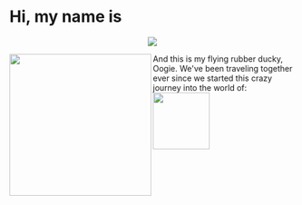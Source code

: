  # Hi, my name is


<p align="center"> 
  <img src="https://user-images.githubusercontent.com/96272858/158084355-ab4c082c-07b7-4efd-8fd1-564a27feaf5e.gif">
</p>


<img align="left" height="250rem" src="https://user-images.githubusercontent.com/96272858/158077174-eafbac94-5177-4082-8c07-ab5348171a8f.gif">
And this is my flying rubber ducky, Oogie. We've been traveling together ever since we started this crazy journey into the world of:

<img height="100rem" src="https://user-images.githubusercontent.com/96272858/158085536-2d5a082f-f554-4657-9710-52f56b8fe8a3.gif">




<!--
**Code-With-Kev/Code-With-Kev** is a ✨ _special_ ✨ repository because its `README.md` (this file) appears on your GitHub profile.

Here are some ideas to get you started:

- 🔭 I’m currently working on ...
- 🌱 I’m currently learning ...
- 👯 I’m looking to collaborate on ...
- 🤔 I’m looking for help with ...
- 💬 Ask me about ...![Uploading FullStack.gif…]()

- 📫 How to reach me: ...
- 😄 Pronouns: ...
- ⚡ Fun fact: ...
-->
